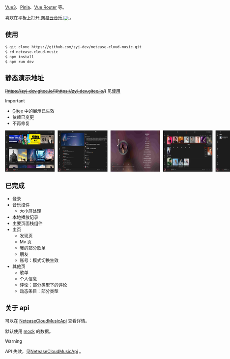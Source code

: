 [Vue3](https://cn.vuejs.org/)、[Pinia](https://pinia.web3doc.top/)、[Vue Router](https://router.vuejs.org/zh/) 等。

喜欢在平板上打开<a href="https://music.163.com/" title="网易云音乐官网">
网易云音乐
<img src="public/netease-cloud-music.svg" style="display:inline-block; height: 1em;vertical-align:middle;" />
</a>。

## 使用

```shell
$ git clone https://github.com/zyj-dev/netease-cloud-music.git
$ cd netease-cloud-music
$ npm install
$ npm run dev
```

## 静态演示地址

~~[https://zyj-dev.gitee.io/](https://zyj-dev.gitee.io/)~~
见[使用](#使用)

> [!IMPORTANT]
>
> - [Gitee](https://gitee.com/zyj-dev) 中的展示已失效
> - 依赖已变更
> - 不再修复


<div style="display: flex; gap: 2%;">
    <img src="/docs/images/01.jpg" alt="" width="32%" />
    <img src="/docs/images/02.jpg" alt="" width="32%" />
    <img src="/docs/images/03.jpg" alt="" width="32%" />
    <img src="/docs/images/04.jpg" alt="" width="32%" />
    <img src="/docs/images/05.jpg" alt="" width="32%" />
    <img src="/docs/images/06.jpg" alt="" width="32%" />
    <img src="/docs/images/07.jpg" alt="" width="15%" />
    <img src="/docs/images/08.jpg" alt="" width="15%" />
  </div>
</div>

## 已完成

- 登录
- 音乐控件
  - 大小屏处理
- 本地播放记录
- 主要页面栈组件
- 主页
  - 发现页
  - Mv 页
  - 我的部分歌单
  - 朋友
  - 账号：模式切换生效
- 其他页
  - 歌单
  - 个人信息
  - 评论：部分类型下的评论
  - 动态条目：部分类型

## 关于 api

可以在 [NeteaseCloudMusicApi](https://github.com/Binaryify/NeteaseCloudMusicApi) 查看详情。

默认使用 [mock](http://mockjs.com/) 的数据。

> [!WARNING]
> API 失效，见[NeteaseCloudMusicApi](https://github.com/Binaryify/NeteaseCloudMusicApi) 。
